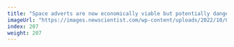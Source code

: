 ```yaml
---
title: "Space adverts are now economically viable but potentially dangerous"
imageUrl: "https://images.newscientist.com/wp-content/uploads/2022/10/06164803/SEI_128334074.jpg?width=600"
index: 207
weight: 207
---
```

